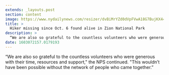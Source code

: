 ```yaml
--- 
extends: _layouts.post 
section: content 
image: https://www.nydailynews.com/resizer/dvBiMrYZd0dVpFVwA18G7BujKX4=/1200x0/top/cloudfront-us-east-1.images.arcpublishing.com/tronc/ECRKDYIVNZBEPJHCC2BYJ2UXYE.jpg 
title: > 
  Hiker missing since Oct. 6 found alive in Zion National Park 
description: > 
  “We are also so grateful to the countless volunteers who were generous with their time, resources and support," the NPS continued."This wouldn’t have been possible without the network of people who came together.” 
date: 1603072157.0179193 
--- 
```

<div><p class=""> &#8220;We are also so grateful to the countless volunteers who were generous with their time, resources and support," the NPS continued. "This wouldn&#8217;t have been possible without the network of people who came together.&#8221;</p> </div>